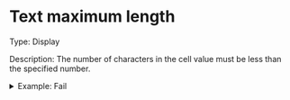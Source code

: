 # Text maximum length

Type: Display

Description: The number of characters in the cell value must be less than the specified number.

<details>

<summary>Example: Fail</summary>

* Cell value: Description
* Rule value: 10
* Result: Fail - 'Description' is 11 characters long

</details>


